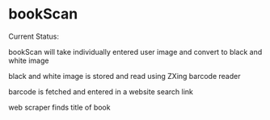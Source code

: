# bookScan
Current Status:

  bookScan will take individually entered user image and convert to black and white image
  
  black and white image is stored and read using ZXing barcode reader
  
  barcode is fetched and entered in a website search link
  
  web scraper finds title of book
